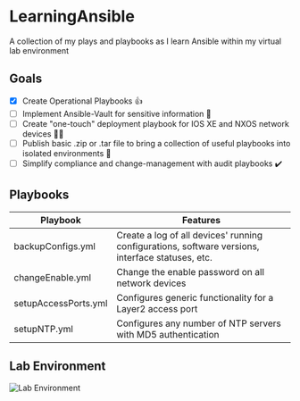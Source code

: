 # LearningAnsible
A collection of my plays and playbooks as I learn Ansible within my virtual lab environment

## Goals
- [X] Create Operational Playbooks 👍
- [ ] Implement Ansible-Vault for sensitive information 🦺
- [ ] Create "one-touch" deployment playbook for IOS XE and NXOS network devices 👨‍💻
- [ ] Publish basic .zip or .tar file to bring a collection of useful playbooks into isolated environments 🛂
- [ ] Simplify compliance and change-management with audit playbooks ✔️

## Playbooks

Playbook              | Features
-------------         | -------------
backupConfigs.yml     | Create a log of all devices' running configurations, software versions, interface statuses, etc.
changeEnable.yml      | Change the enable password on all network devices
setupAccessPorts.yml  | Configures generic functionality for a Layer2 access port
setupNTP.yml          | Configures any number of NTP servers with MD5 authentication

## Lab Environment
![Lab Environment](https://i.imgur.com/sAibkpG.png)
